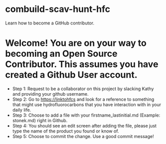 # combuild-scav-hunt-hfc
Learn how to become a GitHub contributor.

# Welcome! You are on your way to becoming an Open Source Contributor. This assumes you have created a Github User account.

- Step 1: Request to be a collaborator on this project by slacking Kathy and providing your github username.
- Step 2: Go to [https://linktohfcs](https://www.federalregister.gov/documents/2021/10/05/2021-21030/phasedown-of-hydrofluorocarbons-establishing-the-allowance-allocation-and-trading-program-under-the) and look for a reference to something that might use hydrofluorocarbons that you have interaction with in your daily life.
- Step 3: Choose to add a file with your firstname_lastinitial.md (Example: stonek.md) right in Github.
- Step 4: You should see an edit screen after adding the file, please just type the name of the product you found or know of.
- Step 5: Choose to commit the change. Use a good commit message!
